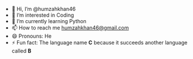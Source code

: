 - 👋 Hi, I’m @humzahkhan46
- 👀 I’m interested in Coding
- 🌱 I’m currently learning Python
- 📫 How to reach me humzahkhan46@gmail.com
- 😄 Pronouns: He
- ⚡ Fun fact: The language name <b>C</b> because it succeeds another language called <b>B</b>
<!---
humzahkhan46/humzahkhan46 is a ✨ special ✨ repository because its `README.md` (this file) appears on your GitHub profile.
You can click the Preview link to take a look at your changes.
--->
